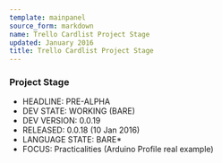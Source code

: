 ```yaml
---
template: mainpanel
source_form: markdown
name: Trello Cardlist Project Stage
updated: January 2016
title: Trello Cardlist Project Stage
---
```

### Project Stage

* HEADLINE: PRE-ALPHA
* DEV STATE: WORKING (BARE)
* DEV VERSION: 0.0.19
* RELEASED: 0.0.18 (10 Jan 2016)
* LANGUAGE STATE: BARE*
* FOCUS: Practicalities (Arduino Profile real example)
